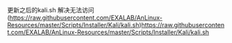更新之后的kali.sh
解决无法访问(https://raw.githubusercontent.com/EXALAB/AnLinux-Resources/master/Scripts/Installer/Kali/kali.sh)https://raw.githubusercontent.com/EXALAB/AnLinux-Resources/master/Scripts/Installer/Kali/kali.sh
